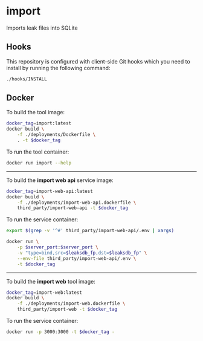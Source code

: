# import

Imports leak files into SQLite

## Hooks

This repository is configured with client-side Git hooks which you need to install by running the following command:

```bash
./hooks/INSTALL
```

## Docker

To build the tool image:

```bash
docker_tag=import:latest
docker build \
    -f ./deployments/Dockerfile \
    . -t $docker_tag
```

To run the tool container:

```bash
docker run import --help
```

---

To build the **import web api** service image:

```bash
docker_tag=import-web-api:latest
docker build \
    -f ./deployments/import-web-api.dockerfile \
    third_party/import-web-api -t $docker_tag
```

To run the service container:

```bash
export $(grep -v '^#' third_party/import-web-api/.env | xargs)

docker run \
    -p $server_port:$server_port \
    -v "type=bind,src=$leaksdb_fp,dst=$leaksdb_fp" \
    --env-file third_party/import-web-api/.env \
    -t $docker_tag
```

---

To build the **import web** tool image:

```bash
docker_tag=import-web:latest
docker build \
    -f ./deployments/import-web.dockerfile \
    third_party/import-web -t $docker_tag
```

To run the service container:

```bash
docker run -p 3000:3000 -t $docker_tag -
```
